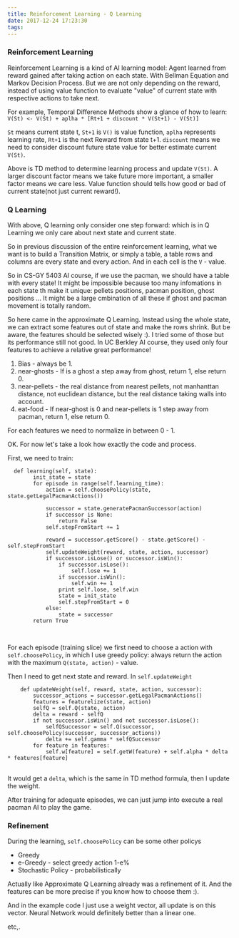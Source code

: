 ```yaml
---
title: Reinforcement Learning - Q Learning
date: 2017-12-24 17:23:30
tags:
---
```


### Reinforcement Learning

Reinforcement Learning is a kind of AI learning model: Agent learned from reward gained after taking action on each state. With Bellman Equation and Markov Decision Process. But we are not only depending on the reward, instead of using value function to evaluate "value" of current state with respective actions to take next.

For example, Temporal Difference Methods show a glance of how to learn:
`V(St) <- V(St) + aplha * [Rt+1 + discount * V(St+1) - V(St)]`

`St` means current state t, `St+1` is `V()` is value function, `aplha` represents learning rate, `Rt+1` is the next Reward from state t+1. `discount` means we need to consider discount future state value for better estimate current `V(St)`.

Above is TD method to determine learning process and update `V(St)`. A larger discount factor means we take future more important, a smaller factor means we care less. Value function should tells how good or bad of current state(not just current reward!).

### Q Learning

With above, Q learning only consider one step forward: which is in Q Learning we only care about next state and current state.

So in previous discussion of the entire reinforcement learning, what we want is to build a Transition Matrix, or simply a table, a table rows and columns are every state and every action. And in each cell is the `V` - value.

So in CS-GY 5403 AI course, if we use the pacman, we should have a table with every state! It might be impossible because too many infomations in each state th make it unique: pellets positions, pacman position, ghost positions ... It might be a large cmbination of all these if ghost and pacman movement is totally random.

So here came in the approximate Q Learning. Instead using the whole state, we can extract some features out of state and make the rows shrink. But be aware, the features should be selected wisely :). I tried some of those but its performance still not good. In UC Berkley AI course, they used only four features to achieve a relative great performance!
	
1. Bias - always be 1.
2. near-ghosts - If is a ghost a step away from ghost, return 1, else return 0.
3. near-pellets - the real distance from nearest pellets, not manhanttan distance, not euclidean distance, but the real distance taking walls into account.
4. eat-food - If near-ghost is 0 and near-pellets is 1 step away from pacman, return 1, else return 0.

For each features we need to normalize in between 0 - 1.

OK. For now let's take a look how exactly the code and process.

First, we need to train:
<pre><code class="python">	def learning(self, state):
        init_state = state
        for episode in range(self.learning_time):
            action = self.choosePolicy(state, state.getLegalPacmanActions())

            successor = state.generatePacmanSuccessor(action)
            if successor is None:
                return False
            self.stepFromStart += 1

            reward = successor.getScore() - state.getScore() - self.stepFromStart
            self.updateWeight(reward, state, action, successor)
            if successor.isLose() or successor.isWin():
                if successor.isLose():
                    self.lose += 1
                if successor.isWin():
                    self.win += 1
                print self.lose, self.win
                state = init_state
                self.stepFromStart = 0
            else:
                state = successor
        return True

</code>
</pre>

For each episode (training slice) we first need to choose a action with `self.choosePolicy`, in which I use greedy policy: always return the action with the maximum `Q(state, action)` - value.

Then I need to get next state and reward.
In `self.updateWeight`
<pre><code class="python">    def updateWeight(self, reward, state, action, successor):
        successor_actions = successor.getLegalPacmanActions()
        features = featurelize(state, action)
        selfQ = self.Q(state, action)
        delta = reward - selfQ
        if not successor.isWin() and not successor.isLose():
            selfQSuccessor = self.Q(successor, self.choosePolicy(successor, successor_actions))
            delta += self.gamma * selfQSuccessor
        for feature in features:
            self.w[feature] = self.getW(feature) + self.alpha * delta * features[feature]
</code>
</pre>

It would get a `delta`, which is the same in TD method formula, then I update the weight.

After training for adequate episodes, we can just jump into execute a real pacman AI to play the game.

### Refinement
During the learning, `self.choosePolicy` can be some other policys

* Greedy
* e-Greedy - select greedy action 1-e%
* Stochastic Policy - probabilistically

Actually like Approximate Q Learning already was a refinement of it. And the features can be more precise if you know how to choose them :).

And in the example code I just use a weight vector, all update is on this vector. Neural Network would definitely better than a linear one.

etc,.

